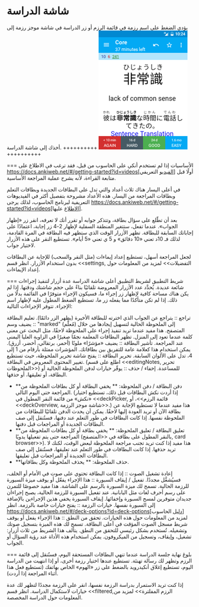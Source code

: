 # شاشة الدراسة
يؤدي الضغط على اسم رزمة في قائمة الرزم أو زر الدراسة في شاشة موجز رزمة إلى أخذك إلى شاشة الدراسة.
++++++++++
<img src="img/4-reviewer.png">
++++++++++

=== الأساسيات
إذا لم تستخدم أنكي على الحاسوب من قبل، فقد ترغب في الاطلاع على
https://docs.ankiweb.net/#/getting-started?id=videos[الفيديو التعريفي]
أولًا قبل متابعة القراءة، لأنه يشرح عملية المراجعة الأساسية.

في أعلى اليسار هناك ثلاث أعداد والتي تدل على البطاقات الجديدة وبطاقات التعلم وبطاقات المراجعة من اليسار.
هذه الأعداد مشروحة بتفصيل أكثر في الفيديوهات التعريفية لبرنامج الحاسوب،
لذلك يرجى https://docs.ankiweb.net/#/getting-started?id=videos[الاطلاع عليها].

بعد أن تطّلع على سؤال بطاقة، وتتذكر جوابه أو تقرر أنك لا تعرفه، انقر زر «إظهار الجواب».
عندما تفعل، ستتغير المنطقة السفلية لإظهار 2-4 زر إجابة، اعتمادًا على إجاباتك السابقة للبطاقة.
تظهر الأزرار الوقت الذي ستظهر فيه البطاقة في المرة القادمة، لذلك فـ 10د تعني «10 دقائق»
و 5 ي تعني «5 أيام». تستطيع النقر على هذه الأزرار لاختيار جواب.

لجعل المراجعة أسهل، تستطيع إعداد إيماءات (مثل النقر والسحب) للإجابة عن البطاقات
بدون استخدام الأزرار. انظر قسم <<settings, التفضيلات>> لمزيد من المعلومات حول إعداد الإيماءات.

=== شريط التطبيق
لشريط التطبيق أعلى شاشة الدراسة عدة أزرار لتنفيذ إجراءات شائعة عديدة.
يُحدَّد عدد الأزرار المعروضة تلقائيًا بناءً على حجم شاشتك ودقتها. إذا لم يكن هناك مساحة كافية
لإظهار زر إجراء ما، فسيكون الإجراء متوفرًا في القائمة بدلًا من ذلك. إذا لم تكن متأكدًا مما يفعله زر ما،
تستطيع الضغط المطول عليه لإظهار اسم الإجراء. تتوفر الإجراءات التالية:

تراجع :: يتراجع عن الجواب الذي اخترته للبطاقة الأخيرة (يظهر الزر دائمًا).
تعليم البطاقة :: يضيف وسم "marked" (مُعلَّم) إلى الملحوظة الحالية لتسهيل إيجادها من خلال المتصفح.
هذا مفيد عندما تريد تنفيذ إجراء على الملحوظة لاحقًا، مثل البحث عن معنى كلمة عندما تعود إلى المنزل.
تظهر البطاقات المعلمة نجمًا صغيرًا في الزاوية العليا اليمنى عند المراجعة.
تأشير البطاقة :: يضيف «مؤشرًا» ملونًا (أحمر، برتقالي، أخضر، أزرق). يمكن استخدام هذا كعلامة عامة
للتفريق بين بطاقاتك. المؤشرات ممثلة بأرقام من 1 إلى 4، تدل على الألوان السابقة.
تحرير البطاقة :: يفتح شاشة تحرير الملحوظة، حيث تستطيع تغيير المحتوى المعروض في البطاقة.
(اطلع على قسم <<editingNotes, تحرير الملحوظات>>) للمساعدة.
إخفاء / حذف :: يوفّر خيارات لدفن الملحوظة الحالية أو البطاقة، أو تعليقها، أو حذفها.

- **دفن البطاقة / دفن الملحوظة: ** يخفي البطاقة أو كل بطاقات الملحوظة من المراجعة
حتى اليوم التالي. (إذا أردت نكش البطاقات قبل ذلك، تستطيع اختيار «نكش» من قائمة النقر المطول
في <<deckPicker, قائمة الرزم>>، أو <<deckOverview, شاشة موجز الرزمة>>.)
هذا مفيد عندما لا تستطيع الإجابة عن بطاقة الآن أو تريد العودة إليها لاحقًا. يمكن أن يحدث الدفن
تلقائيًا للبطاقات من الملحوظة نفسها. إذا كانت البطاقات في طور التعلم عند دفنها،
فستُنقل إلى صف البطاقات الجديدة أو المراجعات قبل دفنها.
- **تعليق البطاقة / تعليق الملحوظة: ** يخفي بطاقة أو كل بطاقات الملحوظة من المراجعة حتى يتم
تفعيلها يدويًا (بالنقر المطول على بطاقة في <<المتصفح, card browser>>).
هذا مفيد إذا كنت تريد تجنب مراجعة الملحوظة لبعض الوقت، لكنك لا تريد حذفها. إذا كانت البطاقات
في طور التعلم عند تعليقها، فستُنقل إلى صف البطاقات الجديدة أو المراجعات قبل تعليقها.
- **حذف الملحوظة: ** يحذف الملحوظة وكل بطاقاتها.

إعادة تشغيل الصوت :: إذا كانت البطاقة تحتوي على صوت في الأمام أو الخلف، فسيُشغَّل مجددًا.
تفعيل / إيقاف السبورة :: هذا الإجراء يفعّل أو يوقف ميزة السبورة للرزمة الحالية. تسمح لك ميزة
السبورة بالرسم على الشاشة. هذا مفيد خصوصًا للتمرن على رسم أحرف لغات مثل اليابانية.
عند تفعيل السبورة للرزمة الحالية، يصبح إجراءان جديدان متوفرين لمسح السبورة وإخفائها.
إيقاف السبورة يخفي هذين الإجراءين بالإضافة إلى السبورة نفسها.
خيارات الرزمة :: يفتح خيارات خاصة بالرزمة. انظر https://docs.ankiweb.net/#/deck-options?id=deck-options[دليل الحاسوب]
لمزيد من المعلومات حول هذه الخيارات.
تحقق من النطق :: هذا الإجراء يفعل أو يوقف شريط مسجل الصوت المؤقت في أعلى البطاقة.
تسمح لك هذه الميزة بتسجيل صوتك وتشغيله. تُستخدم بشكل رئيسي للتحقق من النطق.
يتألف هذا الشريط من ثلاث أزرار: تشغيل، وإيقاف، وتسجيل من الميكروفون.
يمكن استخدام هذه الأداة عند رؤية السؤال أو الجواب.

=== بلوغ نهاية جلسة الدراسة
عندما تنهي البطاقات المستحقة اليوم، فستُنقل إلى قائمة الرزم وتظهر لك رسالة تهنئة.
تستطيع عندها اختيار رزمة أخرى، أو إذا انتهيت من الدراسة اليوم، تستطيع إغلاق أنكيدرويد
بالضغط على زر «الهوم» الخاص بهاتفك (تستطيع فعل هذا أثناء المراجعة إذا أردت).

إذا كنت تريد الاستمرار بدراسة الرزمة نفسها، انقر على الرزمة مجددًا لتظهر لك عدة خيارات لاستكمال الدراسة.
انظر قسم <<filtered,الرزم المفلترة>> لمزيد من المعلومات حول الدراسة المخصصة.
